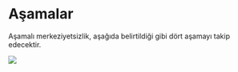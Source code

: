 # Aşamalar

Aşamalı merkeziyetsizlik, aşağıda belirtildiği gibi dört aşamayı takip edecektir.

![](../.gitbook/assets/ousd_docs_graphics_2%20%282%29.png)

